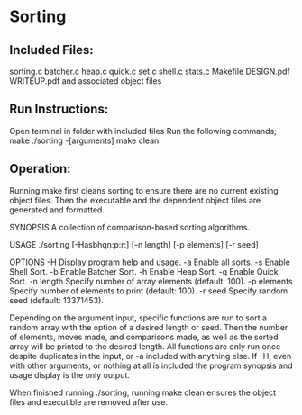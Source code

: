 # Sorting

## Included Files:
sorting.c
batcher.c
heap.c
quick.c
set.c
shell.c
stats.c
Makefile
DESIGN.pdf
WRITEUP.pdf
and associated object files

## Run Instructions:
Open terminal in folder with included files
Run the following commands;
make
./sorting -[arguments]
make clean

## Operation:
Running make first cleans sorting to ensure there are no current existing object files. Then the executable and the dependent object files are generated and formatted. 

SYNOPSIS
   A collection of comparison-based sorting algorithms.

USAGE
   ./sorting [-Hasbhqn:p:r:] [-n length] [-p elements] [-r seed]

OPTIONS
   -H              Display program help and usage.
   -a              Enable all sorts.
   -s              Enable Shell Sort.
   -b              Enable Batcher Sort.
   -h              Enable Heap Sort.
   -q              Enable Quick Sort.
   -n length       Specify number of array elements (default: 100).
   -p elements     Specify number of elements to print (default: 100).
   -r seed         Specify random seed (default: 13371453).


Depending on the argument input, specific functions are run to sort a random array with the option of a desired length or seed. Then the number of elements, moves made, and comparisons made, as well as the sorted array will be printed to the desired length. 
All functions are only run once despite duplicates in the input, or -a included with anything else.
If -H, even with other arguments, or nothing at all is included the program synopsis and usage display is the only output.

When finished running ./sorting, running make clean ensures the object files and executible are removed after use.
